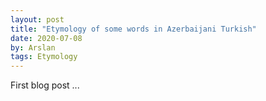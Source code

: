 ```yaml
---
layout: post
title: "Etymology of some words in Azerbaijani Turkish"
date: 2020-07-08
by: Arslan
tags: Etymology
---
```


First blog post ...
